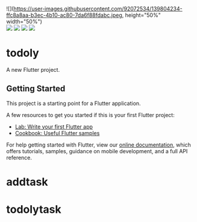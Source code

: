 ![](https://user-images.githubusercontent.com/92072534/139804234-ffc8a8aa-b3ec-4b10-ac80-7da6f88fdabc.jpeg, height="50%" width="50%")  
![](https://user-images.githubusercontent.com/92072534/139804239-9f77d559-9750-4237-88b7-d5ff8ab6e2db.jpeg)
![](https://user-images.githubusercontent.com/92072534/139804244-deb83da2-fe05-4228-bcbd-bf82fed1cc11.jpeg)
![](https://user-images.githubusercontent.com/92072534/139804245-f4b4422f-e016-4913-828c-3f04b2df0338.jpeg)
![](https://user-images.githubusercontent.com/92072534/139804249-6c890459-8019-4aa9-ab6f-f0449736024a.jpeg)
# todoly

A new Flutter project.

## Getting Started

This project is a starting point for a Flutter application.

A few resources to get you started if this is your first Flutter project:

- [Lab: Write your first Flutter app](https://flutter.dev/docs/get-started/codelab)
- [Cookbook: Useful Flutter samples](https://flutter.dev/docs/cookbook)

For help getting started with Flutter, view our
[online documentation](https://flutter.dev/docs), which offers tutorials,
samples, guidance on mobile development, and a full API reference.
# addtask
# todolytask
